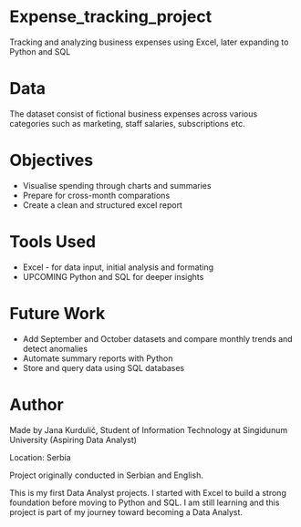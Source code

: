# Expense_tracking_project
Tracking and analyzing business expenses using Excel, later expanding to Python and SQL

# Data
The dataset consist of fictional business expenses across various categories such as marketing, staff salaries, subscriptions etc.

# Objectives
- Visualise spending through charts and summaries
- Prepare for cross-month comparations
- Create a clean and structured excel report
  
# Tools Used
- Excel - for data input, initial analysis and formating
- UPCOMING Python and SQL for deeper insights

# Future Work
- Add September and October datasets and compare monthly trends and detect anomalies
- Automate summary reports with Python
- Store and query data using SQL databases

# Author 
Made by Jana Kurdulić, Student of Information Technology at Singidunum University (Aspiring Data Analyst)

Location: Serbia

Project originally conducted in Serbian and English.

This is my first Data Analyst projects. I started with Excel to build a strong foundation before moving to Python and SQL. I am still learning and this project is part of my journey toward becoming a Data Analyst.
